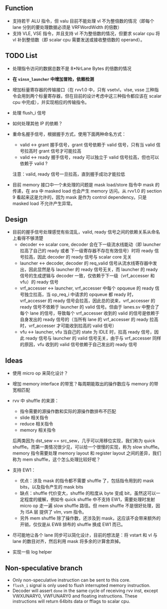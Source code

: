## Function

* 支持若干 ALU 指令，但 valu 目前不能处理 vl 不为整倍数的情况（即每个 lane 分到的要处理数据必须是 VRFWordWidth 的倍数）
* 支持 VLE, VSE 指令，并且支持 vl 不为整倍数的情况，但要求 scalar cpu 将 vl 补到整倍数（即 scalar cpu 需要发送或接收整倍数的 operand）。

## TODO List

* 处理指令访问的数据总数不是 8*NrLane Bytes 的倍数的情况
* **在 `vinsn_launcher` 中增加冒险，依赖检测**
* 增加标量寄存器的传输接口（在 rvv1.0 中，只有 vsetvl，vlse, vsse 三种指令会用到两个标量寄存器，但在目前的设计考虑中这三种指令都应该在 scalar cpu 中完成），并实现相应的传输指令。
* 处理 flush_i 信号
* 如何处理其他 IP 的依赖？
* 重命名握手信号，根据握手方式，使用下面两种命名方式：
    * valid <-> grant 握手信号，grant 信号依赖于 valid 信号，只有当 valid 信号拉高时 grant 信号才可能拉高
    * valid <-> ready 握手信号，ready 可以独立于 valid 信号拉高，但也可以依赖于 valid ?

  注意：valid, ready 信号一旦拉高，直到握手成功才能拉低

* 目前 memory 接口中一个未处理的问题是 mask load/store 指令中 mask 的传递，在 ara 中 masked load 也会产生 memory 访问。从 rvv1.0 的 section 9 看起来这是允许的，因为 mask 是作为 control dependency。只是 masked load 不允许产生异常。

## Design

* 目前的握手信号处理感觉有些混乱，valid, ready 信号之间的依赖关系从命名上看得不够清楚
    * decoder <-> scalar core, decoder 会在下一级流水线能动（即 launcher 拉高了自己的 ready 或者 下一级寄存器不存在有效信号）时将 ready 信号拉高，因此 decoder 的 ready 信号与 scalar core 无关
    * launcher <-> decoder, decoder 的 req_valid 信号从流水线寄存器中发出，因此显然是与 launcher 的 ready 信号无关，而 launcher 的 ready 信号的生成逻辑与 decoder 一致，仅依赖于下一级（vrf_accesser 和 vfu）的 ready 信号
    * vrf_accesser <-> launcher, vrf_accesser 中每个 opqueue 的 ready 信号独立拉高，当 op_req_i 中请求的 opqueue 都 ready 时，vrf_accesser 的 ready 信号会拉高，因此总的说来，vrf_accesser 的 ready 信号不依赖于 launcher 的 valid 信号。但由于 lanes.sv 中整合了每个 lane 的信号，导致每个 vrf_accesser 收到的 valid 的信号是依赖于自身发出的 ready 信号的（当所有 lane 的 vrf_accesser 的 ready 拉高时，vrf_accesser 才可能收到拉高的 valid 信号）
    * vfu <-> launcher, vfu 当自己的 state 为 IDLE 时，拉高 ready 信号，因此 ready 信号与 launcher 的 valid 信号无关，由于与 vrf_accesser 同样的原因，vfu 收到的 valid 信号依赖于自己发出的 ready 信号

## Ideas

* 使用 micro op 来简化设计？
* 增加 memory interface 的带宽？每周期能取出的操作数应与 memory 的带宽相匹配
* rvv 中 shuffle 的来源：
    * 指令需要的源操作数和实际的源操作数排布不匹配
    * slide 相关指令
    * reduce 相关指令
    * memory 相关指令

  后两类因为 dst_sew == src_sew，几乎可以用移位实现，我们称为 quick shuffle。而第一类情况很少见，可以给一个很慢的实现，称为 slow shuffle。memory 指令需要处理 memory layout 和 register layout 之间的差异，我们称为 mem shuffle，这个怎么处理比较好呢？

* 支持 EW1：
    * 优点：涉及 mask 的指令都不需要 shuffle 了，包括指令用到的 mask bits，以及指令产生的 mask bits
    * 缺点：shuffle 代价变大，shuffle 的粒度从 byte 变成 bit，虽然这可以一定程度的缓解，例如令 quick shuffle    中不支持 EW1，需要处理时发射 micro op 走一遍 slow shuffle 路径。但 mem shuffle 不是很好处理，因为 ISA 层    提供了 vlm, vsm 指令。
    * 另外 mem shuffle 除了操作数，还涉及到 mask，这应该不会带来额外的开销，仅仅是从 EW8 排布的 shuffle 换成 EW1 而已。

* 尽可能地让各个 lane 同步可以简化设计，目前的想法是：将 vstart 和 vl 与 lane 的数目对齐，然后利用 mask 将多余的计算舍弃掉。
* 实现一些 log helper

## Non-speculative branch

* Only non-speculative instruction can be sent to this core.
* `flush_i` signal is only used to flush interrupted memory instruction.
* Decoder will assert `done` in the same cycle of receiving rvv inst, except VWXUNARY0, VWFUNARY0 and floating instructions. These instructions will return 64bits data or fflags to scalar cpu.
